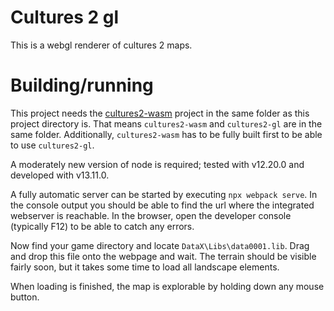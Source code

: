 # Cultures 2 gl
This is a webgl renderer of cultures 2 maps.

# Building/running
This project needs the [cultures2-wasm](https://github.com/martianboy/cultures2-wasm) project in the same folder as this project directory is.
That means `cultures2-wasm` and `cultures2-gl` are in the same folder.
Additionally, `cultures2-wasm` has to be fully built first to be able to use `cultures2-gl`.

A moderately new version of node is required; tested with v12.20.0 and developed with v13.11.0.

A fully automatic server can be started by executing `npx webpack serve`.
In the console output you should be able to find the url where the integrated webserver is reachable. In the browser, open the developer console (typically F12) to be able to catch any errors.

Now find your game directory and locate `DataX\Libs\data0001.lib`. Drag and drop this file onto the webpage and wait.
The terrain should be visible fairly soon, but it takes some time to load all landscape elements.

When loading is finished, the map is explorable by holding down any mouse button.
